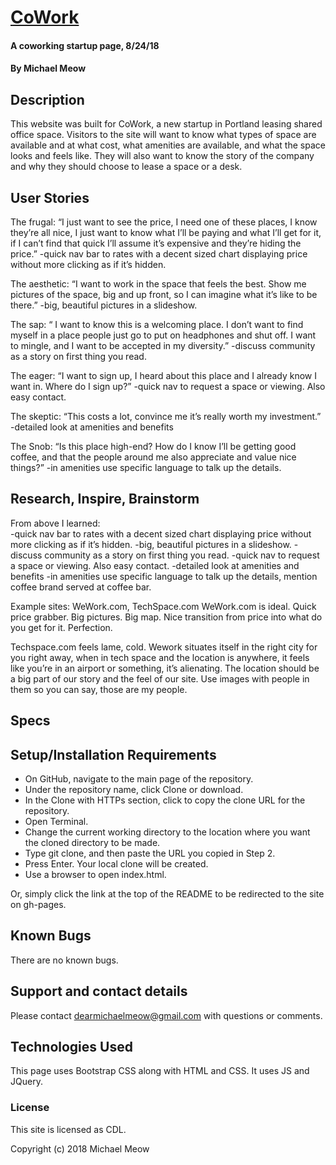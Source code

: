 # [CoWork](https://michaelmeow.github.io/cowork)

#### A coworking startup page, 8/24/18

#### By Michael Meow

## Description

This website was built for CoWork, a new startup in Portland leasing shared office space.  Visitors to the site will want to know what types of space are available and at what cost, what amenities are available, and what the space looks and feels like.  They will also want to know the story of the company and why they should choose to lease a space or a desk.

## User Stories

The frugal:  “I just want to see the price, I need one of these places, I know they’re all nice, I just want to know what I’ll be paying and what I’ll get for it, if I can’t find that quick I’ll assume it’s expensive and they’re hiding the price.”
-quick nav bar to rates with a decent sized chart displaying price without more clicking as if it’s hidden.


The aesthetic:  “I want to work in the space that feels the best.  Show me pictures of the space, big and up front, so I can imagine what it’s like to be there.”
-big, beautiful pictures in a slideshow.


The sap: “ I want to know this is a welcoming place.  I don’t want to find myself in a place people just go to put on headphones and shut off.  I want to mingle, and I want to be accepted in my diversity.”
-discuss community as a story on first thing you read.


The eager: “I want to sign up, I heard about this place and I already know I want in.  Where do I sign up?”
-quick nav to request a space or viewing.  Also easy contact.

The skeptic:  “This costs a lot, convince me it’s really worth my investment.”
-detailed look at amenities and benefits

The Snob:  “Is this place high-end?  How do I know I’ll be getting good coffee, and that the people around me also appreciate and value nice things?”
-in amenities use specific language to talk up the details.

## Research, Inspire, Brainstorm

From above I learned:  
-quick nav bar to rates with a decent sized chart displaying price without more clicking as if it’s hidden.
-big, beautiful pictures in a slideshow.
-discuss community as a story on first thing you read.
-quick nav to request a space or viewing.  Also easy contact.
-detailed look at amenities and benefits
-in amenities use specific language to talk up the details, mention coffee brand served at coffee bar.

Example sites: WeWork.com, TechSpace.com
WeWork.com is ideal.  Quick price grabber.  Big pictures.  Big map.  Nice transition from price into what do you get for it.  Perfection.  

Techspace.com feels lame, cold.  Wework situates itself in the right city for you right away, when in tech space and the location is anywhere, it feels like you’re in an airport or something, it’s alienating.  The location should be a big part of our story and the feel of our site.  Use images with people in them so you can say, those are my people.

## Specs



## Setup/Installation Requirements

* On GitHub, navigate to the main page of the repository.
* Under the repository name, click Clone or download.
* In the Clone with HTTPs section, click  to copy the clone URL for the repository.
* Open Terminal.
* Change the current working directory to the location where you want the cloned directory to be made.
* Type git clone, and then paste the URL you copied in Step 2.
* Press Enter. Your local clone will be created.
* Use a browser to open index.html.

Or, simply click the link at the top of the README to be redirected to the site on gh-pages.
## Known Bugs

There are no known bugs.

## Support and contact details

Please contact dearmichaelmeow@gmail.com with questions or comments.

## Technologies Used

This page uses Bootstrap CSS along with HTML and CSS.  It uses JS and JQuery.

### License

This site is licensed as CDL.

Copyright (c) 2018 Michael Meow
